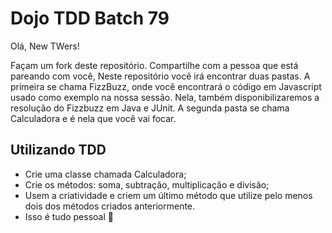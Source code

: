 # Dojo TDD Batch 79

Olá, New TWers! 

Façam um fork deste repositório.
Compartilhe com a pessoa que está pareando com você,
Neste repositório você irá encontrar duas pastas. A primeira se chama FizzBuzz, onde você encontrará o código em Javascript usado como exemplo na nossa sessão.
Nela, também disponibilizaremos a resolução do Fizzbuzz em Java e JUnit.
A segunda pasta se chama Calculadora e é nela que você vai focar.

## Utilizando TDD

- Crie uma classe chamada Calculadora;
- Crie os métodos: soma, subtração, multiplicação e divisão;
- Usem a criatividade e criem um último método que utilize pelo menos dois dos métodos criados anteriormente.
- Isso é tudo pessoal 🎉


